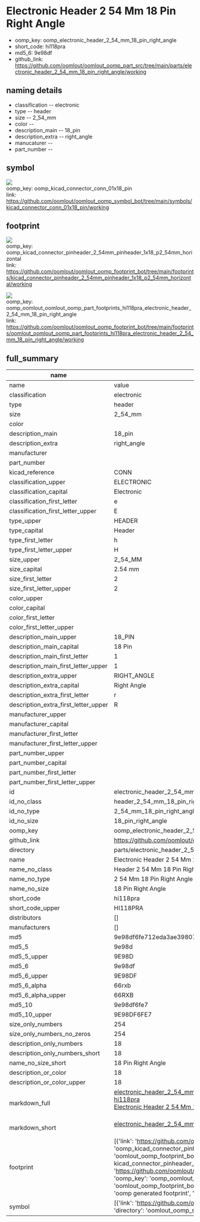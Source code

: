 # Electronic Header 2 54 Mm 18 Pin Right Angle

  
* oomp_key: oomp_electronic_header_2_54_mm_18_pin_right_angle 
* short_code: hi118pra
* md5_6: 9e98df  
* github_link: https://github.com/oomlout/oomlout_oomp_part_src/tree/main/parts/electronic_header_2_54_mm_18_pin_right_angle/working  
## naming details
* classification -- electronic
* type -- header
* size -- 2_54_mm
* color -- 
* description_main -- 18_pin
* description_extra -- right_angle
* manucaturer -- 
* part_number -- 



## symbol

![](symbol/{index}/working/working_600.png)  
oomp_key: oomp_kicad_connector_conn_01x18_pin  
link: https://github.com/oomlout/oomlout_oomp_symbol_bot/tree/main/symbols/kicad_connector_conn_01x18_pin/working  

## footprint

![](footprint/{index}/working/working_600.png)  
oomp_key: oomp_kicad_connector_pinheader_2_54mm_pinheader_1x18_p2_54mm_horizontal  
link: https://github.com/oomlout/oomlout_oomp_footprint_bot/tree/main/footprints/kicad_connector_pinheader_2_54mm_pinheader_1x18_p2_54mm_horizontal/working  

![](footprint/{index}/working/working_600.png)  
oomp_key: oomp_oomlout_oomlout_oomp_part_footprints_hi118pra_electronic_header_2_54_mm_18_pin_right_angle  
link: https://github.com/oomlout/oomlout_oomp_footprint_bot/tree/main/footprints/oomlout_oomlout_oomp_part_footprints_hi118pra_electronic_header_2_54_mm_18_pin_right_angle/working  

## full_summary
| name | value | 
| --- | --- | 
| name | value | 
| classification | electronic | 
| type | header | 
| size | 2_54_mm | 
| color |  | 
| description_main | 18_pin | 
| description_extra | right_angle | 
| manufacturer |  | 
| part_number |  | 
| kicad_reference | CONN | 
| classification_upper | ELECTRONIC | 
| classification_capital | Electronic | 
| classification_first_letter | e | 
| classification_first_letter_upper | E | 
| type_upper | HEADER | 
| type_capital | Header | 
| type_first_letter | h | 
| type_first_letter_upper | H | 
| size_upper | 2_54_MM | 
| size_capital | 2.54 mm | 
| size_first_letter | 2 | 
| size_first_letter_upper | 2 | 
| color_upper |  | 
| color_capital |  | 
| color_first_letter |  | 
| color_first_letter_upper |  | 
| description_main_upper | 18_PIN | 
| description_main_capital | 18 Pin | 
| description_main_first_letter | 1 | 
| description_main_first_letter_upper | 1 | 
| description_extra_upper | RIGHT_ANGLE | 
| description_extra_capital | Right Angle | 
| description_extra_first_letter | r | 
| description_extra_first_letter_upper | R | 
| manufacturer_upper |  | 
| manufacturer_capital |  | 
| manufacturer_first_letter |  | 
| manufacturer_first_letter_upper |  | 
| part_number_upper |  | 
| part_number_capital |  | 
| part_number_first_letter |  | 
| part_number_first_letter_upper |  | 
| id | electronic_header_2_54_mm_18_pin_right_angle | 
| id_no_class | header_2_54_mm_18_pin_right_angle | 
| id_no_type | 2_54_mm_18_pin_right_angle | 
| id_no_size | 18_pin_right_angle | 
| oomp_key | oomp_electronic_header_2_54_mm_18_pin_right_angle | 
| github_link | https://github.com/oomlout/oomlout_oomp_part_src/tree/main/parts/electronic_header_2_54_mm_18_pin_right_angle/working | 
| directory | parts/electronic_header_2_54_mm_18_pin_right_angle | 
| name | Electronic Header 2 54 Mm 18 Pin Right Angle | 
| name_no_class | Header 2 54 Mm 18 Pin Right Angle | 
| name_no_type | 2 54 Mm 18 Pin Right Angle | 
| name_no_size | 18 Pin Right Angle | 
| short_code | hi118pra | 
| short_code_upper | HI118PRA | 
| distributors | [] | 
| manufacturers | [] | 
| md5 | 9e98df6fe712eda3ae3980723b58be0c | 
| md5_5 | 9e98d | 
| md5_5_upper | 9E98D | 
| md5_6 | 9e98df | 
| md5_6_upper | 9E98DF | 
| md5_6_alpha | 66rxb | 
| md5_6_alpha_upper | 66RXB | 
| md5_10 | 9e98df6fe7 | 
| md5_10_upper | 9E98DF6FE7 | 
| size_only_numbers | 254 | 
| size_only_numbers_no_zeros | 254 | 
| description_only_numbers | 18 | 
| description_only_numbers_short | 18 | 
| name_no_size_short | 18 Pin Right Angle | 
| description_or_color | 18 | 
| description_or_color_upper | 18 | 
| markdown_full | [electronic_header_2_54_mm_18_pin_right_angle](https://github.com/oomlout/oomlout_oomp_part_src/tree/main/parts/electronic_header_2_54_mm_18_pin_right_angle/working)<br>[hi118pra](https://github.com/oomlout/oomlout_oomp_part_src/tree/main/parts/electronic_header_2_54_mm_18_pin_right_angle/working)<br>[Electronic Header 2 54 Mm 18 Pin Right Angle](https://github.com/oomlout/oomlout_oomp_part_src/tree/main/parts/electronic_header_2_54_mm_18_pin_right_angle/working)<br><br> | 
| markdown_short | [electronic_header_2_54_mm_18_pin_right_angle](https://github.com/oomlout/oomlout_oomp_part_src/tree/main/parts/electronic_header_2_54_mm_18_pin_right_angle/working)<br><br> | 
| footprint | [{'link': 'https://github.com/oomlout/oomlout_oomp_footprint_bot/tree/main/foootprntss/kicad_connector_pinheader_2_54mm_pinheader_1x18_p2_54mm_horizontal', 'oomp_key': 'oomp_kicad_connector_pinheader_2_54mm_pinheader_1x18_p2_54mm_horizontal', 'directory': 'oomlout_oomp_footprint_bot/footprints/kicad_connector_pinheader_2_54mm_pinheader_1x18_p2_54mm_horizontal//working/working.kicad_mod', 'note': 'source footprint kicad_connector_pinheader_2_54mm_pinheader_1x18_p2_54mm_horizontal', 'index': 0}, {'link': 'https://github.com/oomlout/oomlout_oomp_footprint_bot/tree/main/foootprntss/oomlout_oomlout_oomp_part_footprints_hi118pra_electronic_header_2_54_mm_18_pin_right_angle', 'oomp_key': 'oomp_oomlout_oomlout_oomp_part_footprints_hi118pra_electronic_header_2_54_mm_18_pin_right_angle', 'directory': 'oomlout_oomp_footprint_bot/footprints/oomlout_oomlout_oomp_part_footprints_hi118pra_electronic_header_2_54_mm_18_pin_right_angle//working/working.kicad_mod', 'note': 'oomp generated footprint', 'index': 1}] | 
| symbol | [{'link': 'https://github.com/oomlout/oomlout_oomp_symbol_bot/tree/main/symbols/kicad_connector_conn_01x18_pin', 'oomp_key': 'oomp_kicad_connector_conn_01x18_pin', 'directory': 'oomlout_oomp_symbol_bot/symbols/kicad_connector_conn_01x18_pin//working/working.kicad_sym', 'index': 0}] | 

